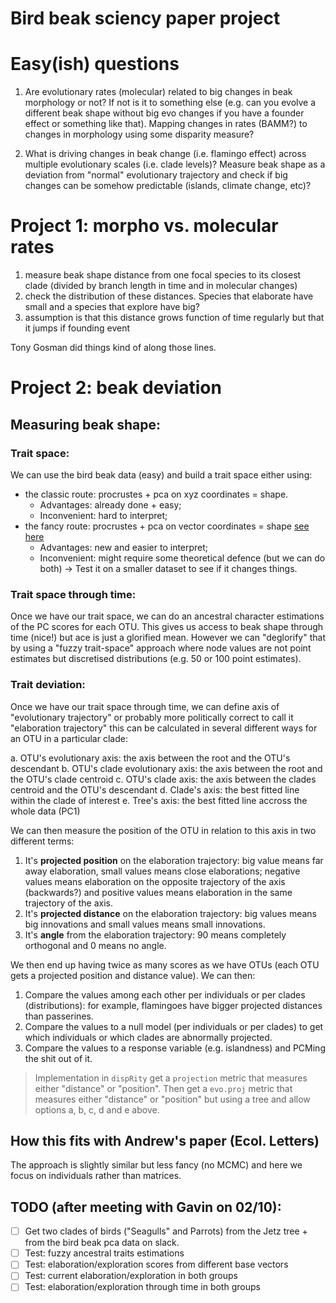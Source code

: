 # Bird beak sciency paper project

# Easy(ish) questions
 
 1. Are evolutionary rates (molecular) related to big changes in beak morphology or not? If not is it to something else (e.g. can you evolve a different beak shape without big evo changes if you have a founder effect or something like that).
 Mapping changes in rates (BAMM?) to changes in morphology using some disparity measure?

 2. What is driving changes in beak change (i.e. flamingo effect) across multiple evolutionary scales (i.e. clade levels)? Measure beak shape as a deviation from "normal" evolutionary trajectory and check if big changes can be somehow predictable (islands, climate change, etc)?


# Project 1: morpho vs. molecular rates

1. measure beak shape distance from one focal species to its closest clade (divided by branch length in time  and in molecular changes)
2. check the distribution of these distances. Species that elaborate have small and a species that explore have big?
3. assumption is that this distance grows function of time regularly but that it jumps if founding event

Tony Gosman did things kind of along those lines. 

# Project 2: beak deviation

## Measuring beak shape:
    
### Trait space:

We can use the bird beak data (easy) and build a trait space either using:

 * the classic route: procrustes + pca on xyz coordinates = shape.
    * Advantages: already done + easy;
    * Inconvenient: hard to interpret;
 * the fancy route: procrustes + pca on vector coordinates = shape [see here](https://raw.githack.com/TGuillerme/landvR/master/inst/vignettes/Landmark_variation_differences.html)
    * Advantages: new and easier to interpret;
    * Inconvenient: might require some theoretical defence (but we can do both)
-> Test it on a smaller dataset to see if it changes things.


### Trait space through time:

Once we have our trait space, we can do an ancestral character estimations of the PC scores for each OTU.
This gives us access to beak shape through time (nice!) but ace is just a glorified mean.
However we can "deglorify" that by using a "fuzzy trait-space" approach where node values are not point estimates but discretised distributions (e.g. 50 or 100 point estimates).

### Trait deviation:

Once we have our trait space through time, we can define axis of "evolutionary trajectory" or probably more politically correct to call it "elaboration trajectory" this can be calculated in several different ways for an OTU in a particular clade:

 a. OTU's evolutionary axis: the axis between the root and the OTU's descendant
 b. OTU's clade evolutionary axis: the axis between the root and the OTU's clade centroid
 c. OTU's clade axis: the axis between the clades centroid and the OTU's descendant
 d. Clade's axis: the best fitted line within the clade of interest
 e. Tree's axis: the best fitted line accross the whole data (PC1)
 
We can then measure the position of the OTU in relation to this axis in two different terms:
 
 1. It's **projected position** on the elaboration trajectory: big value means far away elaboration, small values means close elaborations; negative values means elaboration on the opposite trajectory of the axis (backwards?) and positive values means elaboration in the same trajectory of the axis.
 2. It's **projected distance** on the elaboration trajectory: big values means big innovations and small values means small innovations.
 3. It's **angle** from the elaboration trajectory: 90 means completely orthogonal and 0 means no angle.

We then end up having twice as many scores as we have OTUs (each OTU gets a projected position and distance value).
We can then:

 1. Compare the values among each other per individuals or per clades (distributions): for example, flamingoes have bigger projected distances than passerines.
 2. Compare the values to a null model (per individuals or per clades) to get which individuals or which clades are abnormally projected.
 3. Compare the values to a response variable (e.g. islandness) and PCMing the shit out of it.

> Implementation in `dispRity` get a `projection` metric that measures either "distance" or "position". Then get a `evo.proj` metric that measures either "distance" or "position" but using a tree and allow options a, b, c, d and e above.


## How this fits with Andrew's paper (Ecol. Letters)

The approach is slightly similar but less fancy (no MCMC) and here we focus on individuals rather than matrices.



## TODO (after meeting with Gavin on 02/10):

 * [ ] Get two clades of birds ("Seagulls" and Parrots) from the Jetz tree + from the bird beak pca data on slack.
 * [ ] Test: fuzzy ancestral traits estimations
 * [ ] Test: elaboration/exploration scores from different base vectors
 * [ ] Test: current elaboration/exploration in both groups
 * [ ] Test: elaboration/exploration through time in both groups